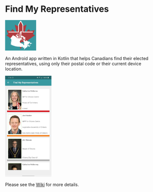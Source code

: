 # Find My Representatives

<img src="images/App icon.png" width="20%">

An Android app written in Kotlin that helps Canadians find their elected representatives, using only their postal code or their current device location.

<img src="images/Screenshot_20200731-011548_Find My Representatives.jpg" width="30%">

Please see the [Wiki](https://github.com/OrenScheer/Find-My-Representatives/wiki) for more details.
